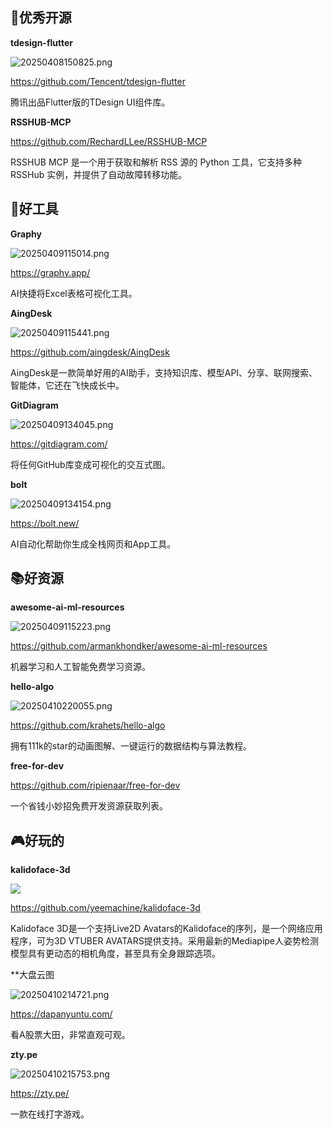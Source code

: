 ## 🎈优秀开源

**tdesign-flutter**

![20250408150825.png](imgs/20250408150825.png)

https://github.com/Tencent/tdesign-flutter

腾讯出品Flutter版的TDesign UI组件库。

**RSSHUB-MCP**

https://github.com/RechardLLee/RSSHUB-MCP

RSSHUB MCP 是一个用于获取和解析 RSS 源的 Python 工具，它支持多种 RSSHub 实例，并提供了自动故障转移功能。


## 🔨好工具

**Graphy**

![20250409115014.png](imgs/20250409115014.png)

https://graphy.app/

AI快捷将Excel表格可视化工具。

**AingDesk**

![20250409115441.png](imgs/20250409115441.png)

https://github.com/aingdesk/AingDesk

AingDesk是一款简单好用的AI助手，支持知识库、模型API、分享、联网搜索、智能体，它还在飞快成长中。

**GitDiagram**

![20250409134045.png](imgs/20250409134045.png)

https://gitdiagram.com/

将任何GitHub库变成可视化的交互式图。

**bolt**

![20250409134154.png](imgs/20250409134154.png)

https://bolt.new/

AI自动化帮助你生成全栈网页和App工具。


## 📚好资源

**awesome-ai-ml-resources**

![20250409115223.png](imgs/20250409115223.png)

https://github.com/armankhondker/awesome-ai-ml-resources

机器学习和人工智能免费学习资源。


**hello-algo**

![20250410220055.png](imgs/20250410220055.png)

https://github.com/krahets/hello-algo

拥有111k的star的动画图解、一键运行的数据结构与算法教程。

**free-for-dev**

https://github.com/ripienaar/free-for-dev

一个省钱小妙招免费开发资源获取列表。


## 🎮好玩的

**kalidoface-3d**

![](imgs/kalidoface.gif)

https://github.com/yeemachine/kalidoface-3d

Kalidoface 3D是一个支持Live2D Avatars的Kalidoface的序列，是一个网络应用程序，可为3D VTUBER AVATARS提供支持。采用最新的Mediapipe人姿势检测模型具有更动态的相机角度，甚至具有全身跟踪选项。


**大盘云图

![20250410214721.png](imgs/20250410214721.png)

https://dapanyuntu.com/

看A股票大田，非常直观可观。



**zty.pe**

![20250410215753.png](imgs/20250410215753.png)

https://zty.pe/

一款在线打字游戏。

